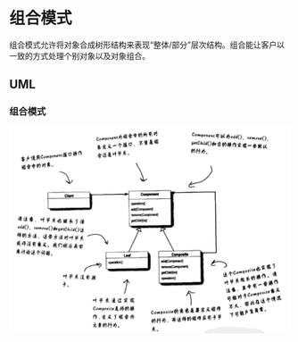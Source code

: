 # 组合模式
组合模式允许将对象合成树形结构来表现“整体/部分”层次结构。组合能让客户以一致的方式处理个别对象以及对象组合。

## UML

### 组合模式
![组合模式](images/combination.png)